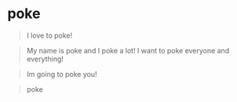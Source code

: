 # poke

> I love to poke!

> My name is poke and I poke a lot! I want to poke everyone and everything!

> Im going to poke you!

> poke

